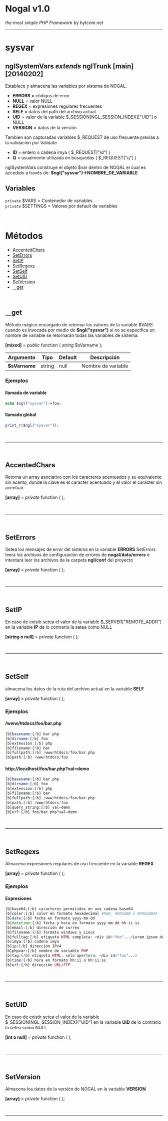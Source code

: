 # Nogal v1.0
*the most simple PHP Framework* by hytcom.net
___
  

# sysvar
## nglSystemVars *extends* nglTrunk [main] [20140202]
Establece y almacena las variables por sistema de NOGAL.<ul><li>**ERRORS** =  códigos de error</li><li>**NULL** =  valor NULL</li><li>**REGEX** =  expresiones regulares frecuentes</li><li>**SELF** =  datos del path del archivo actual</li><li>**UID** =  valor de la variable \$_SESSION[NGL_SESSION_INDEX]["UID"] o NULL</li><li>**VERSION** =  datos de la versión</li></ul>Tambien son capturadas variables \$_REQUEST de uso frecuente previas a la validación por Validate<ul><li>**ID** =  entero o cadena imya ( \$_REQUEST["id"] )</li><li>**Q** =  usualmente utilizada en búsquedas ( \$_REQUEST["q"] )</li></ul>nglSystemVars construye el objeto \$var dentro de NOGAL el cual es accedido a través de: **\$ngl("sysvar")->NOMBRE_DE_VARIABLE**
  
## Variables
`private` $VARS = Contenedor de variables  
`private` $SETTINGS = Valores por default de variables  

  
&nbsp;

# Métodos
- [AccentedChars](#AccentedChars)
- [SetErrors](#SetErrors)
- [SetIP](#SetIP)
- [SetRegexs](#SetRegexs)
- [SetSelf](#SetSelf)
- [SetUID](#SetUID)
- [SetVersion](#SetVersion)
- [__get](#__get)

  
&nbsp;


## __get
Método mágico encargado de retornar los valores de la variable \$VARS cuando es invocada por medio de **\$ngl("sysvar")**
si no se especifica un nombre de variable se retornarán todas las variables de sistema.  

**[mixed]** =  *public* function ( *string* \$sVarname );  

|Argumento|Tipo|Default|Descripción|
|---|---|---|---|
|**\$sVarname**|string|null|Nombre de variable|
### Ejemplos  
#### llamada de variable  
```php
echo $ngl("sysvar")->foo;
```
#### llamada global  
```php
print_r($ngl("sysvar"));
```

&nbsp;
___
&nbsp;

## AccentedChars
Retorna un array asociativo con los caracteres acentuados y su equivalente sin acento, 
donde la clave es el caracter acentuado y el valor el caracter sin acentuar  

**[array]** =  *private* function ( );
  

&nbsp;
___
&nbsp;

## SetErrors
Setea los mensajes de error del sistema en la variable **ERRORS**
SetErrors leera los archivos de configuración de errores de **__nogal__/data/errors**
e intentará leer los archivos de la carpeta **ngl/conf** del proyecto  

**[array]** =  *private* function ( );
  

&nbsp;
___
&nbsp;

## SetIP
En caso de existir setea el valor de la variable \$_SERVER["REMOTE_ADDR"] en la variable **IP**
de lo contrario la setea como NULL  

**[string o null]** =  *private* function ( );
  

&nbsp;
___
&nbsp;

## SetSelf
almacena los datos de la ruta del archivo actual en la variable **SELF**  

**[array]** =  *private* function ( );
  
### Ejemplos  
#### /www/htdocs/foo/bar.php  
```php
[b]basename:[/b] bar.php
[b]dirname:[/b] foo
[b]extension:[/b] php
[b]filename:[/b] bar
[b]fullpath:[/b] /www/htdocs/foo/bar.php
[b]path:[/b] /www/htdocs/foo
```
#### http://localhost/foo/bar.php?val=demo  
```php
[b]basename:[/b] bar.php
[b]dirname:[/b] foo
[b]extension:[/b] php
[b]filename:[/b] bar
[b]fullpath:[/b] /www/htdocs/foo/bar.php
[b]path:[/b] /www/htdocs/foo
[b]query_string:[/b] val=demo
[b]url:[/b] foo/bar.php?val=demo
```

&nbsp;
___
&nbsp;

## SetRegexs
Almacena expresiones regulares de uso frecuente en la variable **REGEX**  

**[array]** =  *private* function ( );
  
### Ejemplos  
#### Expresiones  
```php
[b]base64:[/b] caracteres permitidos en una cadena base64
[b]color:[/b] color en formato hexadecimal #RGB, #RRGGBB ó #RRGGBBAA
[b]date:[/b] fecha en formato yyyy-mm-dd
[b]datetime:[/b] fecha y hora en formato yyyy-mm-dd hh-ii-ss
[b]email:[/b] dirección de correo
[b]filename:[/b] formato windows y Linux
[b]fulltag:[/b] etiqueta HTML completa: <div id="foo"...>Lorem ipsum dolor sit amet...</div>
[b]imya:[/b] cadena imya
[b]ip:[/b] dirección IPv4
[b]phpvar:[/b] nombre de variable PHP
[b]tag:[/b] etiqueta HTML, sólo apertura: <div id="foo"...>
[b]time:[/b] hora en formato hh:ii o hh:ii:ss
[b]url:[/b] dirección URL/FTP
```

&nbsp;
___
&nbsp;

## SetUID
En caso de existir setea el valor de la variable \$_SESSION[NGL_SESSION_INDEX]["UID"] en la variable **UID**
de lo contrario la setea como NULL  

**[int o null]** =  *private* function ( );
  

&nbsp;
___
&nbsp;

## SetVersion
Almacena los datos de la versión de NOGAL en la variable **VERSION**  

**[array]** =  *private* function ( );
  

&nbsp;
___
&nbsp;
